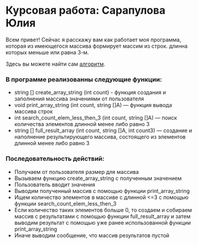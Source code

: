 # Курсовая работа: Сарапулова Юлия

Всем привет! Сейчас я расскажу вам как работает моя программа, которая из имеющегося массива формирует массим из строк. длинна которых меньше или равна 3-м.

Здесь вы можете найти сам [алгоритм](https://drive.google.com/file/d/1EdZzHFUR--F5Dm6XB_Ry6WJDIL6Tpmol/view?usp=sharing). 

### В программе реализованны следующие функции:

- string [] create_array_string (int count) - функция создания и заполнения массива значениями от пользователя
- void print_array_string (int count, string []A) — функция вывода массива строк
- int search_count_elem_less_then_3 (int count, string []A) — поиск количества элементов длинной менее либо равно 3
- string [] full_result_array (int count, string []A, int count3) — создание и наполнение результирующего массива, состоящего из элементов длинной менее либо равно 3

### Последовательность действий:

* Получаем от пользователя размер для массива
* Вызываем функцию create_array_string с полученным значением
* Пользователь вводит значения
* Выводим полученный массив с помощью функции  print_array_string
* Ищем количество элементов в массиве с длинной <=3 c помощью функции search_count_elem_less_then_3
* Если количество таких элементов больше 0, то создаем и собираем массив с результатами с помощью функции full_result_array и затем выводим результат с помощью уже ранее использованной функции print_array_string
* Иначе выводим сообщение, что массив результатов пустой
